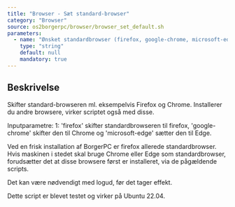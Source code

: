 ```yaml
---
title: "Browser - Sæt standard-browser"
category: "Browser"
source: os2borgerpc/browser/browser_set_default.sh
parameters:
  - name: "Ønsket standardbrowser (firefox, google-chrome, microsoft-edge)"
    type: "string"
    default: null
    mandatory: true
---
```


## Beskrivelse
Skifter standard-browseren ml. eksempelvis Firefox og Chrome. 
Installerer du andre browsere, virker scriptet også med disse.

Inputparametre:
1: 'firefox' skifter standardbrowseren til firefox, 'google-chrome' skifter den til Chrome og 'microsoft-edge' sætter den til Edge.

Ved en frisk installation af BorgerPC er firefox allerede standardbrowser.
Hvis maskinen i stedet skal bruge Chrome eller Edge som standardbrowser, forudsætter det at disse browsere først er installeret, via de pågældende scripts.

Det kan være nødvendigt med logud, før det tager effekt.

Dette script er blevet testet og virker på Ubuntu 22.04.